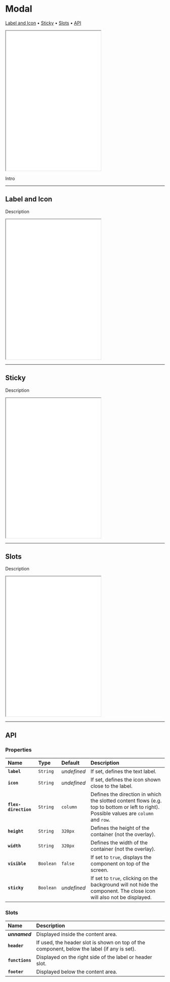 # Modal

[Label and Icon](components/modal#label-and-icon) • [Sticky](components/modal#sticky) • [Slots](components/modal#slots) • [API](components/modal#api)

<iframe src="./assets/docs/components/modal/main.html" height="440px"></iframe>

Intro 

---

## Label and Icon

Description

<iframe src="./assets/docs/components/modal/label-and-icon.html" height="440px"></iframe>

---

## Sticky

Description

<iframe src="./assets/docs/components/modal/sticky.html" height="440px"></iframe>

---

## Slots

Description

<iframe src="./assets/docs/components/modal/slots.html" height="440px"></iframe>

---

## API

### Properties

| Name | Type | Default | Description |
| :-- | :-- | :-- | :-- |
| **`label`** | `String` | _undefined_ | If set, defines the text label. |
| **`icon`** | `String` | _undefined_ | If set, defines the icon shown close to the label. |
| **`flex-direction`** | `String` | `column` | Defines the direction in which the slotted content flows (e.g. top to bottom or left to right). Possible values are `column` and `row`. |
| **`height`** | `String` | `320px` | Defines the height of the container (not the overlay). |
| **`width`** | `String` | `320px` | Defines the width of the container (not the overlay). |
| **`visible`** | `Boolean` | `false` | If set to `true`, displays the component on top of the screen. |
| **`sticky`** | `Boolean` | _undefined_ | If set to `true`, clicking on the background will not hide the component. The close icon will also not be displayed. |

### Slots

| Name | Description |
| :-- | :-- |
| **_unnamed_** | Displayed inside the content area. |
| **`header`** | If used, the header slot is shown on top of the component, below the label (if any is set). |
| **`functions`** | Displayed on the right side of the label or header slot. |
| **`footer`** | Displayed below the content area. |